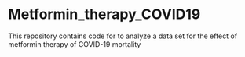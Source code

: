 # Metformin_therapy_COVID19
This repository contains code for to analyze a data set for the effect of metformin therapy of COVID-19 mortality
